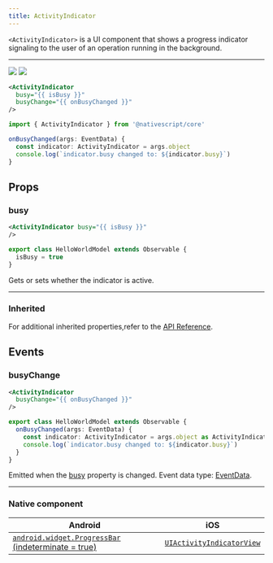 ```yaml
---
title: ActivityIndicator
---
```


<!-- TODO: Add flavors -->

`<ActivityIndicator>` is a UI component that shows a progress indicator signaling to the user of an operation running in the background.

---

<DeviceFrame type="ios">
<img src="https://raw.githubusercontent.com/nativescript-vue/nativescript-vue-ui-tests/master/screenshots/ios-simulator103iPhone6/ActivityIndicator.png"/>
</DeviceFrame>
<DeviceFrame type="android">
<img src="https://raw.githubusercontent.com/nativescript-vue/nativescript-vue-ui-tests/master/screenshots/android23/ActivityIndicator.png" />
</DeviceFrame>

<!-- /// flavor plain -->

```xml
<ActivityIndicator
  busy="{{ isBusy }}"
  busyChange="{{ onBusyChanged }}"
/>
```

```ts
import { ActivityIndicator } from '@nativescript/core'

onBusyChanged(args: EventData) {
  const indicator: ActivityIndicator = args.object
  console.log(`indicator.busy changed to: ${indicator.busy}`)
}
```

<!-- ///

/// flavor angular

```xml
<ActivityIndicator [busy]="isBusy" (busyChange)="onBusyChanged($event)">
</ActivityIndicator>
```

```ts
import { ActivityIndicator } from '@nativescript/core'

onBusyChanged(args: EventData) {
  const indicator: ActivityIndicator = args.object
  console.log(`indicator.busy changed to: ${indicator.busy}`)
}
```

///

/// flavor vue

```xml
<ActivityIndicator busy="true" @busyChange="onBusyChanged" />
```

```js
export default {
  methods: {
    onBusyChanged(args) {
      const indicator = args.object // ActivityIndicator
      console.log(`indicator.busy changed to: ${indicator.busy}`)
    }
  }
}
```

///

/// flavor react

```tsx
<activityIndicator busy={true} />
```

///

/// flavor svelte

```xml
<activityIndicator busy="{true}" on:busyChange="{onBusyChanged}" />
```

```js
export default {
  methods: {
    onBusyChanged(args) {
      const indicator = args.object // ActivityIndicator
      console.log(`indicator.busy changed to: ${indicator.busy}`)
    }
  }
}
```

/// -->

## Props

### busy

```xml
<ActivityIndicator busy="{{ isBusy }}"
/>
```

```ts
export class HelloWorldModel extends Observable {
  isBusy = true
}
```

Gets or sets whether the indicator is active.

---

### Inherited

For additional inherited properties,refer to the [API Reference](https://docs.nativescript.org/api-reference/classes/activityindicator).

## Events

### busyChange

```xml
<ActivityIndicator
  busyChange="{{ onBusyChanged }}"
/>
```

```ts
export class HelloWorldModel extends Observable {
  onBusyChanged(args: EventData) {
    const indicator: ActivityIndicator = args.object as ActivityIndicator
    console.log(`indicator.busy changed to: ${indicator.busy}`)
  }
}
```

Emitted when the [busy](#busy) property is changed. Event data type: [EventData](https://docs.nativescript.org/api-reference/interfaces/eventdata).

---

### Native component

| Android                                                                                                                        | iOS                                                                                                  |
| ------------------------------------------------------------------------------------------------------------------------------ | ---------------------------------------------------------------------------------------------------- |
| [`android.widget.ProgressBar` (indeterminate = true)](https://developer.android.com/reference/android/widget/ProgressBar.html) | [`UIActivityIndicatorView`](https://developer.apple.com/documentation/uikit/uiactivityindicatorview) |

